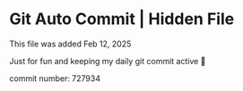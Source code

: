 # Git Auto Commit | Hidden File

This file was added Feb 12, 2025

Just for fun and keeping my daily git commit active 🤪

commit number: 727934

